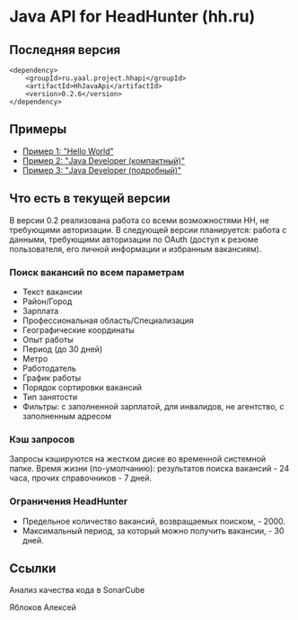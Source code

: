 Java API for HeadHunter (hh.ru)
===========

## Последняя версия

    <dependency>
        <groupId>ru.yaal.project.hhapi</groupId>
        <artifactId>HhJavaApi</artifactId>
        <version>0.2.6</version>
    </dependency>

## Примеры

* [Пример 1: "Hello World"](https://github.com/Aleks-Ya/hh-java-api/blob/master/test/ru/yaal/project/hhapi/HelloWorldTest.java)
* [Пример 2: "Java Developer (компактный)"](https://github.com/Aleks-Ya/hh-java-api/blob/master/test/ru/yaal/project/hhapi/JavaDeveloperCompactTest.java)
* [Пример 3: "Java Developer (подробный)"](https://github.com/Aleks-Ya/hh-java-api/blob/master/test/ru/yaal/project/hhapi/JavaDeveloperDetailedTest.java)

## Что есть в текущей версии
В версии 0.2 реализована работа со всеми возможностями HH, не требующими авторизации.
В следующей версии планируется: работа с данными, требующими авторизации по OAuth (доступ к резюме пользователя, его личной информации и избранным вакансиям).

### Поиск вакансий по всем параметрам
* Текст вакансии
* Район/Город
* Зарплата
* Профессиональная область/Специализация
* Географические координаты
* Опыт работы
* Период (до 30 дней)
* Метро
* Работодатель
* График работы
* Порядок сортировки вакансий
* Тип занятости
* Фильтры: с заполненной зарплатой, для инвалидов, не агентство, с заполненным адресом

### Кэш запросов
Запросы кэшируются на жестком диске во временной системной папке. Время жизни (по-умолчанию): результатов поиска вакансий - 24 часа, прочих справочников - 7 дней.

### Ограничения HeadHunter
* Предельное количество вакансий, возвращаемых поиском, - 2000.
* Максимальный период, за который можно получить вакансии,  - 30 дней.

## Ссылки
Анализ качества кода в SonarCube

Яблоков Алексей
